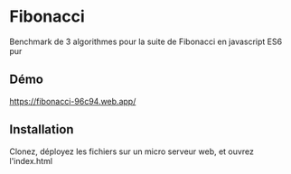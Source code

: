 # Fibonacci

Benchmark de 3 algorithmes pour la suite de Fibonacci en javascript ES6 pur

## Démo

https://fibonacci-96c94.web.app/

## Installation

Clonez, déployez les fichiers sur un micro serveur web, et ouvrez l'index.html
